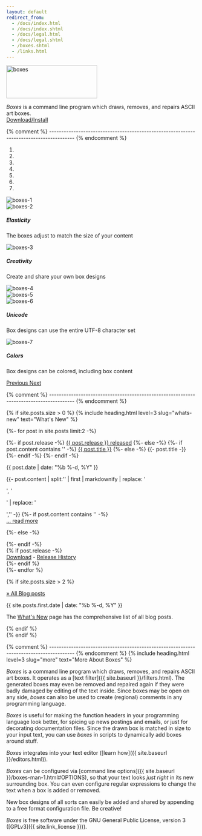 ```yaml
---
layout: default
redirect_from:
  - /docs/index.html
  - /docs/index.shtml
  - /docs/legal.html
  - /docs/legal.shtml
  - /boxes.shtml
  - /links.html
---
```


<p class="text-center mb-0"><img src="{{ site.baseurl}}/images/boxes.png" class="img-fluid"
   width="240" height="87" alt="boxes"></p>

<p class="text-center mb-4"><i>Boxes</i> is a command line program which draws, removes, and repairs
ASCII art boxes.<br><a href="{{ site.baseurl }}/download.html">Download/Install</a></p>


{% comment %} ---------------------------------------------------------------------------------------- {% endcomment %}

<div id="boxesCarouselIndicators" class="carousel slide mx-xl-6" data-ride="carousel">
  <ol class="carousel-indicators">
    <li data-target="#boxesCarouselIndicators" data-slide-to="0" class="active"></li>
    <li data-target="#boxesCarouselIndicators" data-slide-to="1"></li>
    <li data-target="#boxesCarouselIndicators" data-slide-to="2"></li>
    <li data-target="#boxesCarouselIndicators" data-slide-to="3"></li>
    <li data-target="#boxesCarouselIndicators" data-slide-to="4"></li>
    <li data-target="#boxesCarouselIndicators" data-slide-to="5"></li>
    <li data-target="#boxesCarouselIndicators" data-slide-to="6"></li>
  </ol>
  <div class="carousel-inner">
    <div class="carousel-item active">
      <img src="{{ site.baseurl }}/images/carousel-1.png" class="d-block w-100" alt="boxes-1">
    </div>
    <div class="carousel-item">
      <img src="{{ site.baseurl }}/images/carousel-2.png" class="d-block w-100" alt="boxes-2">
      <div class="carousel-caption d-none d-md-block">
        <h5>Elasticity</h5>
        <p>The boxes adjust to match the size of your content</p>
      </div>
    </div>
    <div class="carousel-item">
      <img src="{{ site.baseurl }}/images/carousel-3.png" class="d-block w-100" alt="boxes-3">
      <div class="carousel-caption d-none d-md-block">
        <h5>Creativity</h5>
        <p>Create and share your own box designs</p>
      </div>
    </div>
    <div class="carousel-item">
      <img src="{{ site.baseurl }}/images/carousel-4.png" class="d-block w-100" alt="boxes-4">
    </div>
    <div class="carousel-item">
      <img src="{{ site.baseurl }}/images/carousel-5.png" class="d-block w-100" alt="boxes-5">
    </div>
    <div class="carousel-item">
      <img src="{{ site.baseurl }}/images/carousel-6.png" class="d-block w-100" alt="boxes-6">
      <div class="carousel-caption d-none d-md-block">
        <h5>Unicode</h5>
        <p>Box designs can use the entire UTF-8 character set</p>
      </div>
    </div>
    <div class="carousel-item">
      <img src="{{ site.baseurl }}/images/carousel-7.png" class="d-block w-100" alt="boxes-7">
      <div class="carousel-caption d-none d-md-block">
        <h5>Colors</h5>
        <p>Box designs can be colored, including box content</p>
      </div>
    </div>
  </div>
  <a class="carousel-control-prev" href="#boxesCarouselIndicators" role="button" data-slide="prev">
    <span class="carousel-control-prev-icon" aria-hidden="true"></span>
    <span class="sr-only">Previous</span>
  </a>
  <a class="carousel-control-next" href="#boxesCarouselIndicators" role="button" data-slide="next">
    <span class="carousel-control-next-icon" aria-hidden="true"></span>
    <span class="sr-only">Next</span>
  </a>
</div>


{% comment %} ---------------------------------------------------------------------------------------- {% endcomment %}

{% if site.posts.size > 0 %}
{% include heading.html
   level=3 slug="whats-new"
   text="What's New" %}

<div class="container-fluid">
<div class="row">

{%- for post in site.posts limit:2 -%}
<div class="col-12 col-lg-4 mb-4 mb-lg-1">
<div class="card border-info h-100">
    <div class="card-header">
        {%- if post.release -%}
            <a href="{{ site.baseurl }}{{ post.url }}">{{ post.release }} released</a>
        {%- else -%}
            {%- if post.content contains '<!--break-->' -%}
                <a href="{{ site.baseurl }}{{ post.url }}">{{ post.title }}</a>
            {%- else -%}
                {{- post.title -}}
            {%- endif -%}
        {%- endif -%}
    </div>
    <div class="card-body">
        <p class="card-subtitle text-muted font-weight-light mb-2">{{ post.date | date: "%b %-d, %Y" }}</p>
        {{- post.content | split:'<!--break-->' | first | markdownify | replace: '<p>', '<p class="card-text">' | replace: '</p>','' -}}
        {%- if post.content contains '<!--break-->' -%}
            <br/><a href="{{ site.baseurl }}{{ post.url }}">... read more</a></p>
        {%- else -%}
            </p>
        {%- endif -%}
    </div>
    {% if post.release -%}
    <div class="card-footer">
        <a href="{{ site.baseurl }}/download.html" class="card-link">Download</a> -
        <a href="{{ site.baseurl }}/releases.html" class="card-link">Release History</a>
    </div>
    {%- endif %}
</div>
</div>
{%- endfor %}

{% if site.posts.size > 2 %}  
<div class="col-12 col-lg-4 mb-1">
<div class="card border-secondary h-100">
    <div class="card-header"><a href="{{ site.baseurl }}/blog/">&raquo; All Blog posts</a></div>
    <div class="card-body">
        <p class="card-subtitle text-muted font-weight-light mb-2">{{ site.posts.first.date | date: "%b %-d, %Y" }}</p>
        <p class="card-text">The <a href="{{ site.baseurl }}/blog/">What's New</a> page has the comprehensive list
        of all blog posts.</p>
    </div>
</div>
</div>
{% endif %}
</div></div>
{% endif %}


{% comment %} ---------------------------------------------------------------------------------------- {% endcomment %}
{% include heading.html
   level=3 slug="more"
   text="More About Boxes" %}

*Boxes* is a command line program which draws, removes, and repairs ASCII art boxes. It operates as a
[text filter]({{ site.baseurl }}/filters.html). The generated boxes may even be removed and repaired again if they were
badly damaged by editing of the text inside. Since boxes may be open on any side, *boxes* can also be used to create
(regional) comments in any programming language.

*Boxes* is useful for making the function headers in your programming language look better, for spicing up news
postings and emails, or just for decorating documentation files. Since the drawn box is matched in size to your
input text, you can use *boxes* in scripts to dynamically add boxes around stuff.

*Boxes* integrates into your text editor ([learn how]({{ site.baseurl }}/editors.html)).

*Boxes* can be configured via [command line options]({{ site.baseurl }}/boxes-man-1.html#OPTIONS), so that your text
looks *just right* in its new surrounding box. You can even configure regular expressions to change the text when a
box is added or removed.

New box designs of all sorts can easily be added and shared by appending to a free format configuration file. Be
creative!

*Boxes* is free software under the GNU General Public License, version 3 ([GPLv3]({{ site.link_license }})).
